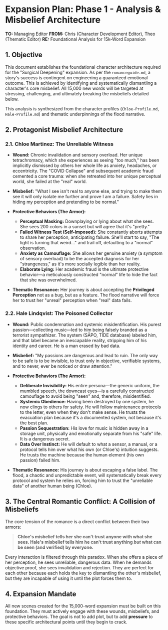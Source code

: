 # Expansion Plan: Phase 1 - Analysis & Misbelief Architecture

**TO:** Managing Editor
**FROM:** Chris (Character Development Editor), Theo (Thematic Editor)
**RE:** Foundational Analysis for 15k-Word Expansion

## 1. Objective

This document establishes the foundational character architecture required for the "Surgical Deepening" expansion. As per the `romanceguide.md`, a story's success is contingent on engineering a guaranteed emotional outcome. This is achieved by identifying and systematically dismantling a character's core misbelief. All 15,000 new words will be targeted at stressing, challenging, and ultimately breaking the misbeliefs detailed below.

This analysis is synthesized from the character profiles (`Chloe-Profile.md`, `Hale-Profile.md`) and thematic underpinnings of the flood narrative.

## 2. Protagonist Misbelief Architecture

### 2.1. Chloe Martinez: The Unreliable Witness

*   **Wound:** Chronic invalidation and sensory overload. Her unique tetrachromacy, which she experiences as seeing "too much," has been implicitly dismissed by others her whole life as anxiety, headaches, or eccentricity. The "COVID Collapse" and subsequent academic fraud cemented a core trauma: when she retreated into her unique perceptual world, she failed at the "real" world.
*   **Misbelief:** "What I see isn't real to anyone else, and trying to make them see it will only isolate me further and prove I am a failure. Safety lies in hiding my perception and pretending to be normal."
*   **Protective Behaviors (The Armor):**
    *   **Perceptual Masking:** Downplaying or lying about what she sees. She sees 200 colors in a sunset but will agree that it's "pretty."
    *   **Failed Witness Test (Self-Imposed):** She constantly aborts attempts to share her perception, anticipating failure. She'll start to say, "The light is turning that weird..." and trail off, defaulting to a "normal" observation.
    *   **Anxiety as Camouflage:** She allows her genuine anxiety (a symptom of sensory overload) to be the accepted diagnosis for her "strangeness," as it's more socially legible than her reality.
    *   **Elaborate Lying:** Her academic fraud is the ultimate protective behavior—a meticulously constructed "normal" life to hide the fact that she was overwhelmed.

*   **Thematic Resonance:** Her journey is about accepting the **Privileged Perception** not as a bug, but as a feature. The flood narrative will force her to trust her "unreal" perception when "real" data fails.

### 2.2. Hale Lindqvist: The Poisoned Collector

*   **Wound:** Public condemnation and systemic misidentification. His purest passion—collecting music—led to him being falsely branded as a terrorist sympathizer. The system (SÄPO, TIDE database) labeled him, and that label became an inescapable reality, stripping him of his identity and career. He is a man erased by bad data.
*   **Misbelief:** "My passions are dangerous and lead to ruin. The only way to be safe is to be invisible, to trust only in objective, verifiable systems, and to never, ever be noticed or draw attention."
*   **Protective Behaviors (The Armor):**
    *   **Deliberate Invisibility:** His entire persona—the generic uniform, the mumbled speech, the downcast eyes—is a carefully constructed camouflage to avoid being "seen" and, therefore, misidentified.
    *   **Systemic Obedience:** Having been destroyed by one system, he now clings to others for safety. He will follow maintenance protocols to the letter, even when they don't make sense. He trusts the evacuation plan because it's a documented system, not because it's the best plan.
    *   **Passion Sequestration:** His love for music is hidden away in a storage unit, physically and emotionally separate from his "safe" life. It is a dangerous secret.
    *   **Data Over Instinct:** He will default to what a sensor, a manual, or a protocol tells him over what his own (or Chloe's) intuition suggests. He trusts the machine because the human element (his own passion) failed him.

*   **Thematic Resonance:** His journey is about escaping a false label. The flood, a chaotic and unpredictable event, will systematically break every protocol and system he relies on, forcing him to trust the "unreliable data" of another human being (Chloe).

## 3. The Central Romantic Conflict: A Collision of Misbeliefs

The core tension of the romance is a direct conflict between their two armors:

> **Chloe's misbelief tells her she can't trust anyone with what she sees. Hale's misbelief tells him he can't trust anything *but* what can be seen (and verified) by everyone.**

Every interaction is filtered through this paradox. When she offers a piece of her perception, he sees unreliable, dangerous data. When he demands objective proof, she sees invalidation and rejection. They are perfect for each other because each holds the key to dismantling the other's misbelief, but they are incapable of using it until the plot forces them to.

## 4. Expansion Mandate

All new scenes created for the 15,000-word expansion must be built on this foundation. They must actively engage with these wounds, misbeliefs, and protective behaviors. The goal is not to add plot, but to add **pressure** to these specific architectural points until they begin to crack.

